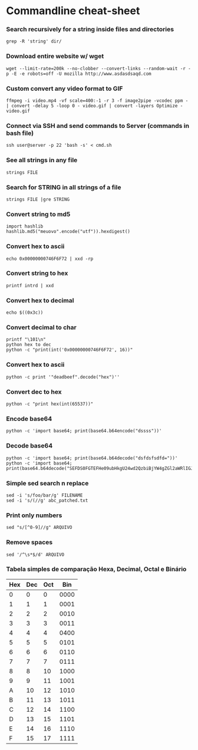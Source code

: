# Commandline cheat-sheet

### Search recursively for a string inside files and directories 
```
grep -R 'string' dir/
```

### Download entire website w/ wget
```
wget --limit-rate=200k --no-clobber --convert-links --random-wait -r -p -E -e robots=off -U mozilla http://www.asdasdsaqd.com
```

### Custom convert any video format to GIF
```
ffmpeg -i video.mp4 -vf scale=400:-1 -r 3 -f image2pipe -vcodec ppm - | convert -delay 5 -loop 0 - video.gif | convert -layers Optimize - video.gif
```

### Connect via SSH and send commands to Server (commands in bash file)
```
ssh user@server -p 22 'bash -s' < cmd.sh
```

### See all strings in any file
```
strings FILE
```

### Search for STRING in all strings of a file
```
strings FILE |gre STRING
```

### Convert string to md5
```
import hashlib
hashlib.md5("meuovo".encode("utf")).hexdigest()
```

### Convert hex to ascii
```
echo 0x00000000746F6F72 | xxd -rp
```

### Convert string to hex 
```
printf intrd | xxd
```

### Convert hex to decimal
```
echo $((0x3c))
```

### Convert decimal to char
```
printf "\101\n"
python hex to dec
python -c "print(int('0x00000000746F6F72', 16))"
```

### Convert hex to ascii
```
python -c print '"deadbeef".decode("hex")''
```

### Convert dec to hex
```
python -c "print hex(int(65537))"
```

### Encode base64
```
python -c 'import base64; print(base64.b64encode("dssss"))'
```

### Decode base64
```
python -c 'import base64; print(base64.b64decode("dsfdsfsdfd="))'
python -c 'import base64; print(base64.b64decode("SEFDS0FGTEFHe09ubHkgU24wd2QzbiBjYW4gZGl2aWRlIGJ5IFplcjB9Cg=="))'
```

### Simple sed search n replace
```
sed -i 's/foo/bar/g' FILENAME
sed -i 's/(//g' abc_patched.txt
```

### Print only numbers
```
sed "s/[^0-9]//g" ARQUIVO
```

### Remove spaces
```
sed '/^\s*$/d' ARQUIVO
```

### Tabela simples de comparação Hexa, Decimal, Octal e Binário


|Hex  |Dec  |Oct  |Bin  |
|-----|-----|-----|-----|
|    0|    0|    0| 0000|
|    1|    1|    1| 0001|
|    2|    2|    2| 0010|
|    3|    3|    3| 0011|
|    4|    4|    4| 0400|
|    5|    5|    5| 0101|
|    6|    6|    6| 0110|
|    7|    7|    7| 0111|
|    8|    8|   10| 1000|
|    9|    9|   11| 1001|
|    A|   10|   12| 1010|
|    B|   11|   13| 1011|
|    C|   12|   14| 1100|
|    D|   13|   15| 1101|
|    E|   14|   16| 1110|
|    F|   15|   17| 1111|
